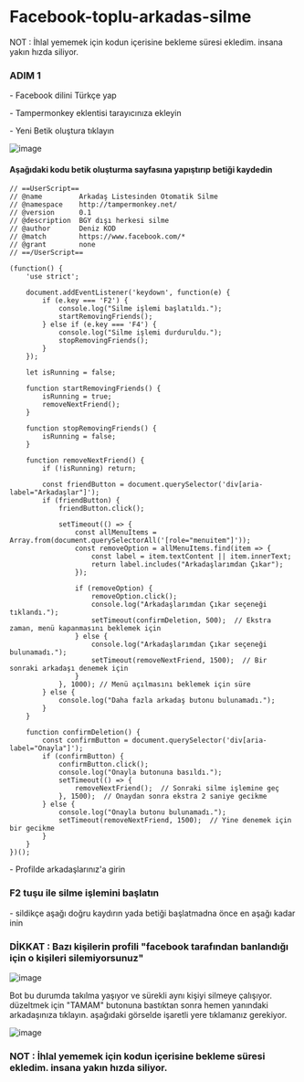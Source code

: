 # Facebook-toplu-arkadas-silme

NOT : İhlal yememek için kodun içerisine bekleme süresi ekledim. insana yakın hızda siliyor.

### ADIM 1

<p>- Facebook dilini Türkçe yap</p>
<p>- Tampermonkey eklentisi tarayıcınıza ekleyin</p>
<p>- Yeni Betik oluştura tıklayın</p>

![image](https://github.com/DenizKod/ARK-ISTEGI-IPTAL-ETME/assets/168285638/7e1b2696-803e-447a-ae3f-f7844a44d28f)

#### Aşağıdaki kodu betik oluşturma sayfasına yapıştırıp betiği kaydedin

```
// ==UserScript==
// @name         Arkadaş Listesinden Otomatik Silme
// @namespace    http://tampermonkey.net/
// @version      0.1
// @description  BGY dışı herkesi silme
// @author       Deniz KOD
// @match        https://www.facebook.com/*
// @grant        none
// ==/UserScript==

(function() {
    'use strict';

    document.addEventListener('keydown', function(e) {
        if (e.key === 'F2') {
            console.log("Silme işlemi başlatıldı.");
            startRemovingFriends();
        } else if (e.key === 'F4') {
            console.log("Silme işlemi durduruldu.");
            stopRemovingFriends();
        }
    });

    let isRunning = false;

    function startRemovingFriends() {
        isRunning = true;
        removeNextFriend();
    }

    function stopRemovingFriends() {
        isRunning = false;
    }

    function removeNextFriend() {
        if (!isRunning) return;

        const friendButton = document.querySelector('div[aria-label="Arkadaşlar"]');
        if (friendButton) {
            friendButton.click();

            setTimeout(() => {
                const allMenuItems = Array.from(document.querySelectorAll('[role="menuitem"]'));
                const removeOption = allMenuItems.find(item => {
                    const label = item.textContent || item.innerText;
                    return label.includes("Arkadaşlarımdan Çıkar");
                });

                if (removeOption) {
                    removeOption.click();
                    console.log("Arkadaşlarımdan Çıkar seçeneği tıklandı.");
                    setTimeout(confirmDeletion, 500);  // Ekstra zaman, menü kapanmasını beklemek için
                } else {
                    console.log("Arkadaşlarımdan Çıkar seçeneği bulunamadı.");
                    setTimeout(removeNextFriend, 1500);  // Bir sonraki arkadaşı denemek için
                }
            }, 1000); // Menü açılmasını beklemek için süre
        } else {
            console.log("Daha fazla arkadaş butonu bulunamadı.");
        }
    }

    function confirmDeletion() {
        const confirmButton = document.querySelector('div[aria-label="Onayla"]');
        if (confirmButton) {
            confirmButton.click();
            console.log("Onayla butonuna basıldı.");
            setTimeout(() => {
                removeNextFriend();  // Sonraki silme işlemine geç
            }, 1500);  // Onaydan sonra ekstra 2 saniye gecikme
        } else {
            console.log("Onayla butonu bulunamadı.");
            setTimeout(removeNextFriend, 1500);  // Yine denemek için bir gecikme
        }
    }
})();
```
<p>- Profilde arkadaşlarınız'a girin</p>

### F2 tuşu ile silme işlemini başlatın

<p>- sildikçe aşağı doğru kaydırın yada betiği başlatmadna önce en aşağı kadar inin</p>

### DİKKAT : Bazı kişilerin profili "facebook tarafından banlandığı için o kişileri silemiyorsunuz"

![image](https://github.com/DenizKod/FacebookBGY/assets/168285638/baa299f3-c8f7-4f7e-bed4-58d829308df4)

Bot bu durumda takılma yaşıyor ve sürekli aynı kişiyi silmeye çalışıyor. düzeltmek için "TAMAM" butonuna bastıktan sonra hemen yanındaki arkadaşınıza tıklayın. aşağıdaki görselde işaretli yere tıklamanız gerekiyor.

![image](https://github.com/DenizKod/FacebookBGY/assets/168285638/9cb56c73-28b0-4eb6-922a-9a11a9614f95)

### NOT : İhlal yememek için kodun içerisine bekleme süresi ekledim. insana yakın hızda siliyor.

